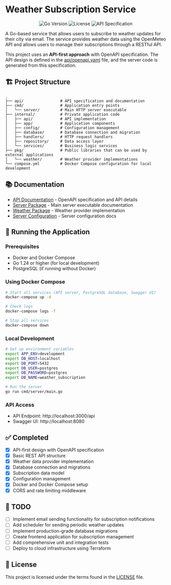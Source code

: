 # Weather Subscription Service

<p align="center">
  <img src="https://img.shields.io/badge/Go-1.24-00ADD8?style=flat-square&logo=go" alt="Go Version" />
  <img src="https://img.shields.io/badge/License-MIT-blue?style=flat-square" alt="License" />
  <img src="https://img.shields.io/badge/API-OpenAPI%203.0-green?style=flat-square" alt="API Specification" />
</p>

A Go-based service that allows users to subscribe to weather updates for their city via email. The service provides weather data using the OpenMeteo API and allows users to manage their subscriptions through a RESTful API.

This project uses an **API-first approach** with OpenAPI specification. The API design is defined in the [api/openapi.yaml](api/openapi.yaml) file, and the server code is generated from this specification.

## 🏗️ Project Structure

```
.
├── api/                # API specification and documentation
├── cmd/                # Application entry points
│   └── server/         # Main HTTP server executable
├── internal/           # Private application code
│   ├── api/            # API implementation
│   ├── app/            # Application components
│   ├── config/         # Configuration management
│   ├── database/       # Database connection and migration
│   ├── handlers/       # HTTP request handlers
│   ├── repository/     # Data access layer
│   └── services/       # Business logic services
├── pkg/                # Public libraries that can be used by external applications
│   └── weather/        # Weather provider implementations
└── compose.yml         # Docker Compose configuration for local development
```

## 📚 Documentation

- [API Documentation](api/README.md) - OpenAPI specification and API details
- [Server Package](cmd/server/README.md) - Main server executable documentation
- [Weather Package](pkg/weather/README.md) - Weather provider implementation
- [Server Configuration](internal/config/server/README.md) - Server configuration docs

## 🚀 Running the Application

### Prerequisites

- Docker and Docker Compose
- Go 1.24 or higher (for local development)
- PostgreSQL (if running without Docker)

### Using Docker Compose

```bash
# Start all services (API server, PostgreSQL database, Swagger UI)
docker-compose up -d

# Check logs
docker-compose logs -f

# Stop all services
docker-compose down
```

### Local Development

```bash
# Set up environment variables
export APP_ENV=development
export DB_HOST=localhost
export DB_PORT=5432
export DB_USER=postgres
export DB_PASSWORD=postgres
export DB_NAME=weather_subscription

# Run the server
go run cmd/server/main.go
```

### API Access

- API Endpoint: http://localhost:3000/api
- Swagger UI: http://localhost:8080

## ✅ Completed

- [x] API-first design with OpenAPI specification
- [x] Basic REST API structure
- [x] Weather data provider implementation
- [x] Database connection and migrations
- [x] Subscription data model
- [x] Configuration management
- [x] Docker and Docker Compose setup
- [x] CORS and rate limiting middleware

## 📝 TODO

- [ ] Implement email sending functionality for subscription notifications
- [ ] Add scheduler for sending periodic weather updates
- [ ] Implement production-grade database migrations
- [ ] Create frontend application for subscription management
- [ ] Add comprehensive unit and integration tests
- [ ] Deploy to cloud infrastructure using Terraform

## 📄 License

This project is licensed under the terms found in the [LICENSE](LICENSE) file. 